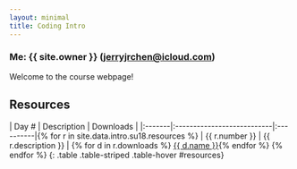 ```yaml
---
layout: minimal
title: Coding Intro
---
```


<div class="container-fluid">


### **Me:** {{ site.owner }} ([jerryjrchen@icloud.com](<mailto:jerryjrchen@icloud.com>))

Welcome to the course webpage!

## Resources

| Day \# | Description                | Downloads |
|:-------|:---------------------------|:----------|{% for r in site.data.intro.su18.resources %}
| {{ r.number }} | {{ r.description }} | {% for d in r.downloads %} <a href="{{ d.link }}" class="btn btn-raised btn-default">{{ d.name }}</a>{% endfor %} {% endfor %}
{: .table .table-striped .table-hover #resources}
